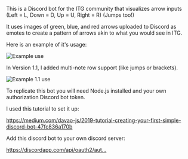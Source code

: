 This is a Discord bot for the ITG community that visualizes arrow inputs (Left = L, Down = D, Up = U, Right = R) (Jumps too!)

It uses images of green, blue, and red arrows uploaded to Discord as emotes to create a pattern of arrows
akin to what you would see in ITG.

Here is an example of it's usage:

![Example use](https://i.imgur.com/yhC03H4.png)

In Version 1.1, I added multi-note row support (like jumps or brackets).

![Example 1.1 use](https://i.imgur.com/1BX9hP2.png)

To replicate this bot you will need Node.js installed and your own authorization Discord bot token.

I used this tutorial to set it up:

https://medium.com/davao-js/2019-tutorial-creating-your-first-simple-discord-bot-47fc836a170b

Add this discord bot to your own discord server:

https://discordapp.com/api/oauth2/aut…
